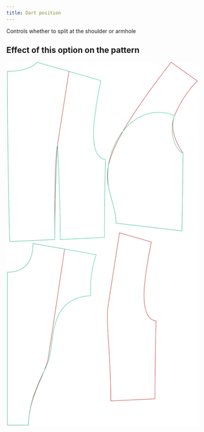 ```yaml
---
title: Dart position
---
```


Controls whether to split at the shoulder or armhole

## Effect of this option on the pattern

![This image shows the effect of this option by superimposing several variants that have a different value for this option](noble_dartposition_sample.svg "Effect of this option on the pattern")
